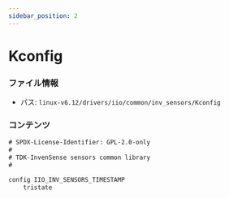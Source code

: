 ```yaml
---
sidebar_position: 2
---
```

# Kconfig

### ファイル情報

- パス: `linux-v6.12/drivers/iio/common/inv_sensors/Kconfig`

### コンテンツ

```txt
# SPDX-License-Identifier: GPL-2.0-only
#
# TDK-InvenSense sensors common library
#

config IIO_INV_SENSORS_TIMESTAMP
	tristate

```
